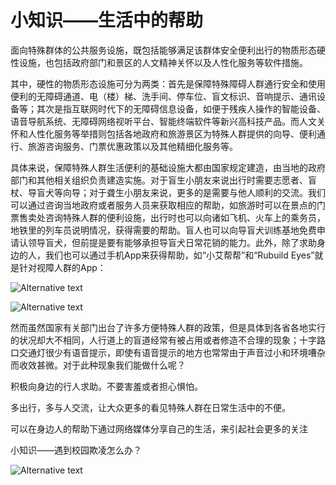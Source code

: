 # 小知识——生活中的帮助

面向特殊群体的公共服务设施，既包括能够满足该群体安全便利出行的物质形态硬性设施，也包括政府部门和景区的人文精神关怀以及人性化服务等软件措施。

其中，硬性的物质形态设施可分为两类：首先是保障特殊障碍人群通行安全和使用便利的无障碍通道、电（楼）梯、洗手间、停车位、盲文标识、音响提示、通讯设备等；其次是指互联网时代下的无障碍信息设备，如便于残疾人操作的智能设备、语音导航系统、无障碍网络视听平台、智能终端软件等新兴高科技产品。而人文关怀和人性化服务等举措则包括各地政府和旅游景区为特殊人群提供的向导、便利通行、旅游咨询服务、门票优惠政策以及其他精细化服务等。

具体来说，保障特殊人群生活便利的基础设施大都由国家规定建造，由当地的政府部门和其他相关组织负责建造实施。对于盲生小朋友来说出行时需要志愿者、盲杖、导盲犬等向导；对于聋生小朋友来说，更多的是需要与他人顺利的交流。我们可以通过咨询当地政府或者服务人员来获取相应的帮助，如旅游时可以在景点的门票售卖处咨询特殊人群的便利设施，出行时也可以向诸如飞机、火车上的乘务员，地铁里的列车员说明情况，获得需要的帮助。盲人也可以向导盲犬训练基地免费申请认领导盲犬，但前提是要有能够承担导盲犬日常花销的能力。此外，除了求助身边的人，我们也可以通过手机App来获得帮助，如“小艾帮帮”和“Rubuild Eyes”就是针对视障人群的App：

![Alternative text](/result1/article3/1.png#pic_center)

![Alternative text](/result1/article3/2.png#pic_center)

然而虽然国家有关部门出台了许多方便特殊人群的政策，但是具体到各省各地实行的状况却大不相同，人行道上的盲道经常有被占用或者修造不合理的现象；十字路口交通灯很少有语音提示，即使有语音提示的地方也常常由于声音过小和环境嘈杂而收效甚微。对于此种现象我们能做什么呢？

积极向身边的行人求助。不要害羞或者担心惧怕。

多出行，多与人交流，让大众更多的看见特殊人群在日常生活中的不便。

可以在身边人的帮助下通过网络媒体分享自己的生活，来引起社会更多的关注

小知识——遇到校园欺凌怎么办？

![Alternative text](/result1/article3/3.png#pic_center)
